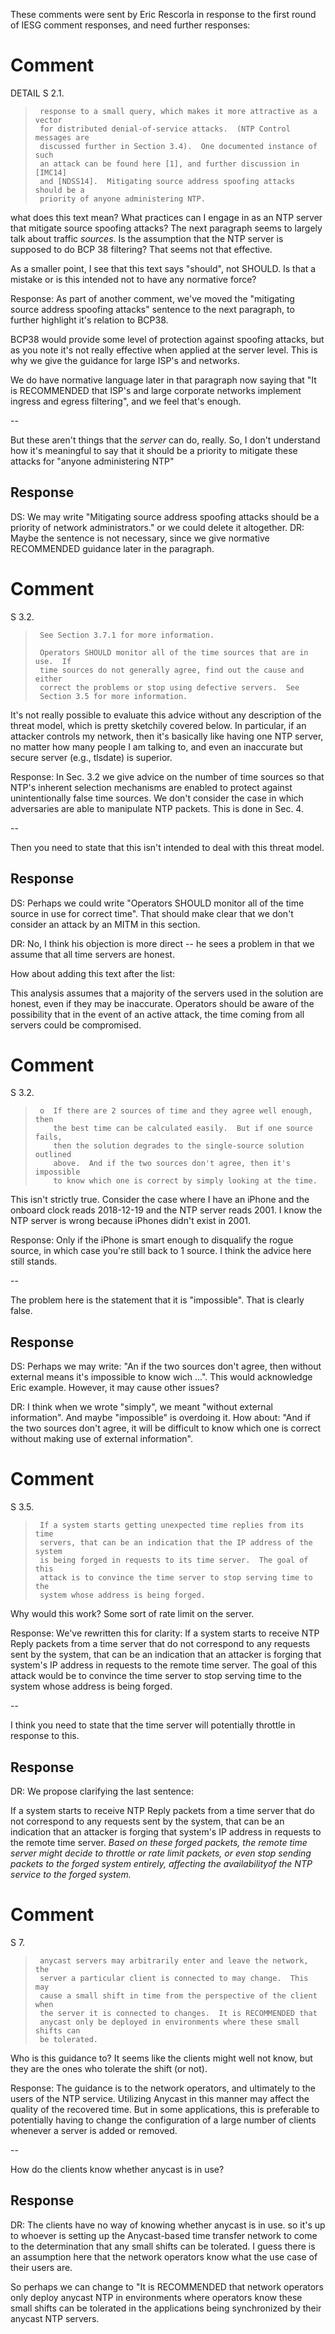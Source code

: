 These comments were sent by Eric Rescorla in response to the first round of IESG comment responses,
and need further responses:

# Comment
DETAIL
S 2.1.
>      response to a small query, which makes it more attractive as a vector
>      for distributed denial-of-service attacks.  (NTP Control messages are
>      discussed further in Section 3.4).  One documented instance of such
>      an attack can be found here [1], and further discussion in [IMC14]
>      and [NDSS14].  Mitigating source address spoofing attacks should be a
>      priority of anyone administering NTP.

what does this text mean? What practices can I engage in as an NTP server that mitigate source spoofing attacks? The next paragraph seems to largely talk about traffic *sources*. Is the assumption that the NTP server is supposed to do BCP 38 filtering? That seems not that effective.

As a smaller point, I see that this text says "should", not SHOULD. Is that a mistake or is this intended not to have any normative force?

Response:
As part of another comment, we've moved the "mitigating source address spoofing attacks" sentence to the next paragraph, to further highlight
it's relation to BCP38. 

BCP38 would provide some level of protection against spoofing attacks, but as you note it's not really effective when applied at the server 
level. This is why we give the guidance for large ISP's and networks.

We do have normative language later in that paragraph now saying that "It is RECOMMENDED that ISP's and large corporate networks implement ingress and egress filtering", and we feel that's enough.

--

But these aren't things that the *server* can do, really. So, I don't understand how it's meaningful to say that it should be a priority to mitigate these attacks for "anyone administering NTP"

## Response

DS: We may write "Mitigating source address spoofing attacks should be a priority of network administrators." or we could delete it altogether. 
DR: Maybe the sentence is not necessary, since we give normative RECOMMENDED guidance later in the paragraph.

# Comment

S 3.2.
>      See Section 3.7.1 for more information.
>
>      Operators SHOULD monitor all of the time sources that are in use.  If
>      time sources do not generally agree, find out the cause and either
>      correct the problems or stop using defective servers.  See
>      Section 3.5 for more information.

It's not really possible to evaluate this advice without any description of the threat model, which is pretty sketchily covered below. In particular, if an attacker controls my network, then it's basically like having one NTP server, no matter how many people I am talking to, and even an inaccurate but secure server (e.g., tlsdate) is superior.

Response:
In Sec. 3.2 we give advice on the number of time sources so that NTP's  inherent selection mechanisms are enabled to protect against unintentionally false time sources. We don't consider the case in which adversaries are able to manipulate NTP packets. This is done in Sec. 4.

--

Then you need to state that this isn't intended to deal with this threat model.

## Response

DS: Perhaps we could write "Operators SHOULD monitor all of the time source in use for correct time". That should make clear that we don't consider an attack by an MITM in this section.

DR: No, I think his objection is more direct -- he sees a problem in that we assume that all time servers are honest.

How about adding this text after the list:

This analysis assumes that a majority of the servers used in the solution 
are honest, even if they may be inaccurate.  Operators should be aware of 
the possibility that in the event of an active attack, the time coming from 
all servers could be compromised. 

# Comment

S 3.2.
>
>      o  If there are 2 sources of time and they agree well enough, then
>         the best time can be calculated easily.  But if one source fails,
>         then the solution degrades to the single-source solution outlined
>         above.  And if the two sources don't agree, then it's impossible
>         to know which one is correct by simply looking at the time.

This isn't strictly true. Consider the case where I have an iPhone and the onboard clock reads 2018-12-19 and the NTP server reads 2001. I know the NTP server is wrong because iPhones didn't exist in 2001.

Response:
Only if the iPhone is smart enough to disqualify the rogue source, in which case you're still back to 1 source. I think the advice here still stands.

--

The problem here is the statement that it is "impossible". That is clearly false.


## Response
DS: Perhaps we may write: "An if the two sources don't agree, then without external means it's impossible to know wich ...". This would acknowledge Eric example. However, it may cause other issues? 

DR: I think when we wrote "simply", we meant "without external information". And maybe "impossible" is overdoing it.
How about:
"And if the two sources don't agree, it will be difficult to know which one is correct without making use of external information".


# Comment
S 3.5.
>
>      If a system starts getting unexpected time replies from its time
>      servers, that can be an indication that the IP address of the system
>      is being forged in requests to its time server.  The goal of this
>      attack is to convince the time server to stop serving time to the
>      system whose address is being forged.

Why would this work? Some sort of rate limit on the server.

Response:
We've rewritten this for clarity:
If a system starts to receive NTP Reply packets from a time server
that do not correspond to any requests sent by the system, that can be
an indication that an attacker is forging that system's IP address in
requests to the remote time server. The goal of this attack would be to
convince the time server to stop serving time to the
system whose address is being forged.

--

I think you need to state that the time server will potentially throttle in response to this.

## Response

DR: We propose clarifying the last sentence:

If a system starts to receive NTP Reply packets from a time server
that do not correspond to any requests sent by the system, that can be
an indication that an attacker is forging that system's IP address in
requests to the remote time server. *Based on these forged packets, the 
remote time server might decide to throttle or rate limit packets, or 
even stop sending packets to the forged system entirely, affecting the 
availabilityof the NTP service to the forged system.*

# Comment

S 7.
>      anycast servers may arbitrarily enter and leave the network, the
>      server a particular client is connected to may change.  This may
>      cause a small shift in time from the perspective of the client when
>      the server it is connected to changes.  It is RECOMMENDED that
>      anycast only be deployed in environments where these small shifts can
>      be tolerated.

Who is this guidance to? It seems like the clients might well not know, but they are the ones who tolerate the shift (or not).

Response:
The guidance is to the network operators, and ultimately to the users of the  NTP service. Utilizing Anycast in this manner may affect the quality of the 
recovered time. But in some applications, this is preferable to potentially  having to change the configuration of a large number of clients whenever a server is added or removed.

--

How do the clients know whether anycast is in use?

## Response

DR: The clients have no way of knowing whether anycast is in use. so it's up to whoever is setting up the Anycast-based time transfer network to come to the determination that any small shifts can be tolerated. I guess there is an assumption here that the network operators know what the use case of their users are. 

So perhaps we can change to "It is RECOMMENDED that network operators only deploy anycast NTP in environments where operators know these small shifts can be tolerated in the applications being synchronized by their anycast NTP servers.
